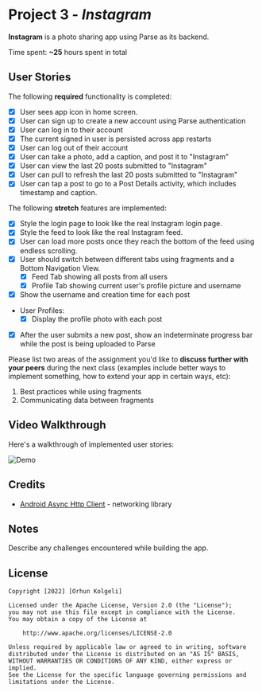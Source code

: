 # Project 3 - *Instagram*

**Instagram** is a photo sharing app using Parse as its backend.

Time spent: **~25** hours spent in total

## User Stories

The following **required** functionality is completed:

- [X] User sees app icon in home screen.
- [X] User can sign up to create a new account using Parse authentication
- [X] User can log in to their account
- [X] The current signed in user is persisted across app restarts
- [X] User can log out of their account
- [X] User can take a photo, add a caption, and post it to "Instagram"
- [X] User can view the last 20 posts submitted to "Instagram"
- [X] User can pull to refresh the last 20 posts submitted to "Instagram"
- [X] User can tap a post to go to a Post Details activity, which includes timestamp and caption.

The following **stretch** features are implemented:

- [X] Style the login page to look like the real Instagram login page.
- [X] Style the feed to look like the real Instagram feed.
- [X] User can load more posts once they reach the bottom of the feed using endless scrolling.
- [x] User should switch between different tabs using fragments and a Bottom Navigation View.
  - [x] Feed Tab showing all posts from all users
  - [x] Profile Tab showing current user's profile picture and username
- [X] Show the username and creation time for each post
- User Profiles:
  - [X] Display the profile photo with each post
- [X] After the user submits a new post, show an indeterminate progress bar while the post is being uploaded to Parse

Please list two areas of the assignment you'd like to **discuss further with your peers** during the next class (examples include better ways to implement something, how to extend your app in certain ways, etc):

1. Best practices while using fragments
2. Communicating data between fragments

## Video Walkthrough

Here's a walkthrough of implemented user stories:

![Demo](https://github.com/orhun-kolgeli/Instagram/blob/main/insta.gif)

## Credits

- [Android Async Http Client](http://loopj.com/android-async-http/) - networking library


## Notes

Describe any challenges encountered while building the app.

## License

    Copyright [2022] [Orhun Kolgeli]

    Licensed under the Apache License, Version 2.0 (the "License");
    you may not use this file except in compliance with the License.
    You may obtain a copy of the License at

        http://www.apache.org/licenses/LICENSE-2.0

    Unless required by applicable law or agreed to in writing, software
    distributed under the License is distributed on an "AS IS" BASIS,
    WITHOUT WARRANTIES OR CONDITIONS OF ANY KIND, either express or implied.
    See the License for the specific language governing permissions and
    limitations under the License.
